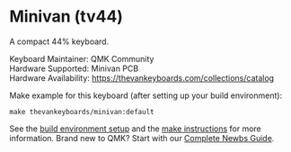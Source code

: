 # Minivan (tv44)

A compact 44% keyboard.

Keyboard Maintainer: QMK Community  
Hardware Supported: Minivan PCB  
Hardware Availability: https://thevankeyboards.com/collections/catalog

Make example for this keyboard (after setting up your build environment):

    make thevankeyboards/minivan:default

See the [build environment setup](https://docs.qmk.fm/#/getting_started_build_tools) and the [make instructions](https://docs.qmk.fm/#/getting_started_make_guide) for more information. Brand new to QMK? Start with our [Complete Newbs Guide](https://docs.qmk.fm/#/newbs).
